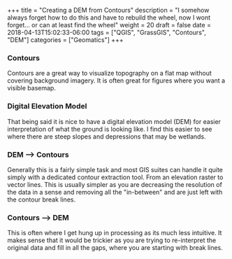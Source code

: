 +++
title = "Creating a DEM from Contours"
description = "I somehow always forget how to do this and have to rebuild the wheel, now I wont forget... or can at least find the wheel"
weight = 20
draft = false
date = 2018-04-13T15:02:33-06:00
tags = ["QGIS", "GrassGIS", "Contours", "DEM"]
categories = ["Geomatics"]
+++

### Contours
Contours are a great way to visualize topography on a flat map without covering background imagery. It is often great for figures where you want a visible basemap.

### Digital Elevation Model
That being said it is nice to have a digital elevation model (DEM) for easier interpretation of what the ground is looking like. I find this easier to see where there are steep slopes and depressions that may be wetlands.

### DEM --> Contours
Generally this is a fairly simple task and most GIS suites can handle it quite simply with a dedicated contour extraction tool. From an elevation raster to vector lines. This is usually simpler as you are decreasing the resolution of the data in a sense and removing all the "in-between" and are just left with the contour break lines.

### Contours --> DEM
This is often where I get hung up in processing as its much less intuitive. It makes sense that it would be trickier as you are trying to re-interpret the original data and fill in all the gaps, where you are starting with break lines.
